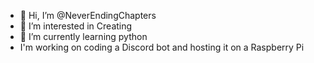 - 👋 Hi, I’m @NeverEndingChapters
- 👀 I’m interested in Creating
- 🌱 I’m currently learning python 
- I'm working on coding a Discord bot and hosting it on a Raspberry Pi

<!---
NeverEndingChapters/NeverEndingChapters is a ✨ special ✨ repository because its `README.md` (this file) appears on your GitHub profile.
You can click the Preview link to take a look at your changes.
--->
